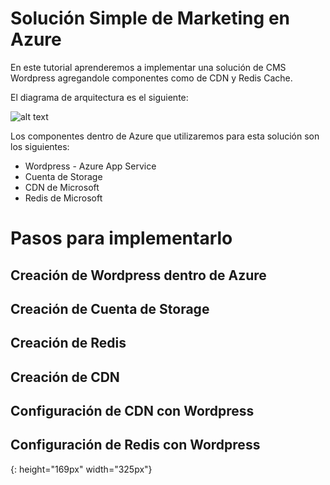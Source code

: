 # Solución Simple de Marketing en Azure
En este tutorial aprenderemos a implementar una solución de CMS Wordpress agregandole componentes como de CDN y Redis Cache.

El diagrama de arquitectura es el siguiente:

![alt text][diagrama]

Los componentes dentro de Azure que utilizaremos para esta solución son los siguientes:

* Wordpress - Azure App Service
* Cuenta de Storage
* CDN de Microsoft
* Redis de Microsoft

# Pasos para implementarlo
## Creación de Wordpress dentro de Azure
## Creación de Cuenta de Storage
## Creación de Redis 
## Creación de CDN
## Configuración de CDN con Wordpress
## Configuración de Redis con Wordpress

[diagrama]: https://raw.githubusercontent.com/feranto/azureDemos/master/solucionSimpleMarketing/imagenes/diagrama.PNG "Diagrama de Arquitectura de Solución" 
{: height="169px" width="325px"}